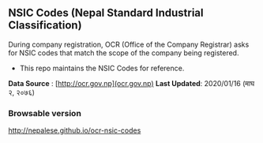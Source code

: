 ## NSIC Codes (Nepal Standard Industrial Classification)
During company registration, OCR (Office of the Company Registrar) asks for NSIC codes that match the scope of the company being registered.

- This repo maintains the NSIC Codes for reference.

__Data Source__ : [http://ocr.gov.np](ocr.gov.np)
__Last Updated__: 2020/01/16 (माघ २, २०७६)

### Browsable version
http://nepalese.github.io/ocr-nsic-codes
